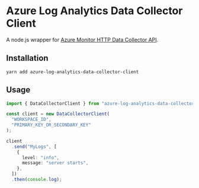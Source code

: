 # Azure Log Analytics Data Collector Client

A node.js wrapper for [Azure Monitor HTTP Data Collector API](https://docs.microsoft.com/en-us/azure/azure-monitor/platform/data-collector-api).

## Installation

```
yarn add azure-log-analytics-data-collector-client
```

## Usage

```ts
import { DataCollectorClient } from "azure-log-analytics-data-collector-client";

const client = new DataCollectorClient(
  "WORKSPACE_ID",
  "PRIMARY_KEY_OR_SECONDARY_KEY"
);

client
  .send("MyLogs", [
    {
      level: "info",
      message: "server starts",
    },
  ])
  .then(console.log);
```
